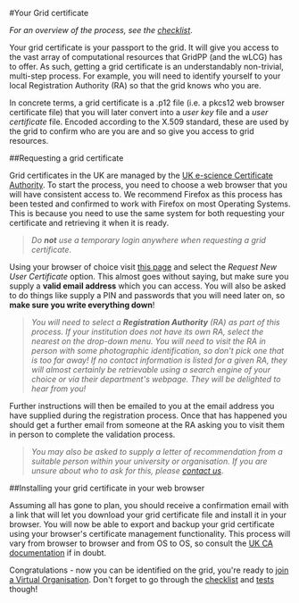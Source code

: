 #Your Grid certificate

_For an overview of the process, see the [checklist](/checklist.html)_.

Your grid certificate is your passport to the grid.
It will give you access to the vast array of computational resources that
GridPP (and the wLCG) has to offer.
As such, getting a grid certificate is an understandably non-trivial,
multi-step process.
For example, you will need to identify yourself to your local
Registration Authority (RA) so that the grid knows who you are.

In concrete terms, a grid certificate is a .p12 file
(i.e. a pkcs12 web browser certificate file)
that you will later convert into a _user key_ file
and a _user certificate_ file.
Encoded according to the X.509 standard,
these are used by the grid to confirm
who are you are and so give you access to grid resources.

##Requesting a grid certificate

Grid certificates in the UK are managed by the
<a href="http://ngs.ac.uk/ukca" target="_blank">UK e-science Certificate Authority</a>.
To start the process, you need to choose a web browser
that you will have consistent access to.
We recommend Firefox as this process has been tested
and confirmed to work with Firefox on most Operating Systems.
This is because you need to use the same system for both requesting your
certificate and retrieving it when it is ready.

> _Do **not** use a temporary login anywhere when requesting a
> grid certificate_.

Using your browser of choice visit
<a href='https://portal.ca.grid-support.ac.uk/caportal/' target='_blank'>this page</a>
and select the _Request New User Certificate_ option.
This almost goes without saying, but
make sure you supply a **valid email address** which you can access.
You will also be asked to do things like supply a PIN and
passwords that you will need later on, so **make sure you
write everything down**!
<!--, then choose
'User Certificate', fill in your personal details
(using your departmental email address) and select the appropriate
registration authority (RA) for your site.
-->

> _You will need to select a **Registration Authority** (RA) as part
> of this process. If your institution does not have its own RA,
> select the nearest on the drop-down menu. You will need to visit
> the RA in person with some photographic identification, so don't
> pick one that is too far away!
> If no contact information is listed for a given RA,
> they will almost certainly be retrievable using a search engine
> of your choice or via their department's webpage. They will
> be delighted to hear from you!_

Further instructions will then be emailed to you at the email address you
have supplied during the registration process.
Once that has happened you should get a further email from someone
at the RA asking you to visit them in person to complete the validation
process.

> _You may also be asked to supply a letter of recommendation
> from a suitable person within your university or organisation.
> If you are unsure about who to ask for this, please
> [contact us](mailto:info@gridpp.ac.uk)_.

##Installing your grid certificate in your web browser

Assuming all has gone to plan,
you should receive a confirmation email with a link that will
let you download your grid certificate file and install it in
your browser.
You will now be able to export and backup your grid certificate
using your browser's certificate management functionality.
This process will vary from browser to browser and
from OS to OS, so consult the
<a href='http://www.ngs.ac.uk/ukca/certificates' target='_blank'>UK CA documentation</a>
if in doubt.

Congratulations - now you can be identified on the grid,
you're ready to
[join a Virtual Organisation](../joining-a-vo/joining-a-vo.html).
Don't forget to go through the [checklist](checklist.html)
and [tests](testing.html) though!
